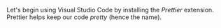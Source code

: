 Let's begin using Visual Studio Code by installing the _Prettier_ extension. Prettier helps keep our code _pretty_ (hence the name).
